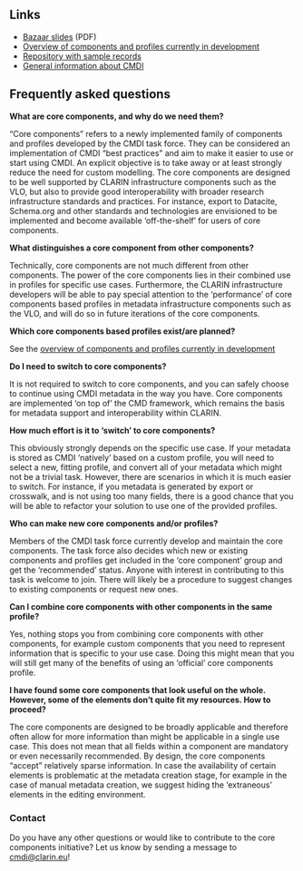 ## Links

* [Bazaar slides](bazaar2020.pdf) (PDF)
* [Overview of components and profiles currently in development](./overview)
* [Repository with sample records](https://github.com/clarin-eric/cmdi-core-components)
* [General information about CMDI](https://www.clarin.eu/cmdi)

## Frequently asked questions

**What are core components, and why do we need them?**

“Core components” refers to a newly implemented family of components and profiles developed by the CMDI task force. They can be considered an implementation of CMDI “best practices” and aim to make it easier to use or start using CMDI. An explicit objective is to take away or at least strongly reduce the need for custom modelling. The core components are designed to be well supported by CLARIN infrastructure components such as the VLO, but also to provide good interoperability with broader research infrastructure standards and practices. For instance, export to Datacite, Schema.org and other standards and technologies are envisioned to be implemented and become available ‘off-the-shelf’ for users of core components.

**What distinguishes a core component from other components?**

Technically, core components are not much different from other components. The power of the core components lies in their combined use in profiles for specific use cases.
Furthermore, the CLARIN infrastructure developers will be able to pay special attention to the ‘performance’ of core components based profiles in metadata infrastructure components such as the VLO, and will do so in future iterations of the core components.

**Which core components based profiles exist/are planned?**

See the [overview of components and profiles currently in development](overview.md)

**Do I need to switch to core components?**

It is not required to switch to core components, and you can safely choose to continue using CMDI metadata in the way you have. Core components are implemented ‘on top of’ the CMD framework, which remains the basis for metadata support and interoperability within CLARIN.

**How much effort is it to ‘switch’ to core components?**

This obviously strongly depends on the specific use case. If your metadata is stored as CMDI ‘natively’ based on a custom profile, you will need to select a new, fitting profile, and convert all of your metadata which might not be a trivial task. However, there are scenarios in which it is much easier to switch. For instance, if you metadata is generated by export or crosswalk, and is not using too many fields, there is a good chance that you will be able to refactor your solution to use one of the provided profiles.

**Who can make new core components and/or profiles?**

Members of the CMDI task force currently develop and maintain the core components. The task force also decides which new or existing components and profiles get included in the ‘core component’ group and get the ‘recommended’ status.  Anyone with interest in contributing to this task is welcome to join. There will likely be a procedure to suggest changes to existing components or request new ones.

**Can I combine core components with other components in the same profile?**

Yes, nothing stops you from combining core components with other components, for example custom components that you need to represent information that is specific to your use case. Doing this might mean that you will still get many of the benefits of using an ‘official’ core components profile.

**I have found some core components that look useful on the whole. However, some of the elements don’t quite fit my resources. How to proceed?**

The core components are designed to be broadly applicable and therefore often allow for more information than might be applicable in a single use case. This does not mean that all fields within a component are mandatory or even necessarily recommended. By design, the core components “accept” relatively sparse information.
In case the availability of certain elements is problematic at the metadata creation stage, for example in the case of manual metadata creation, we suggest hiding the ‘extraneous’ elements in the editing environment.

### Contact

Do you have any other questions or would like to contribute to the core components initiative? Let us know by sending a message to [cmdi@clarin.eu](mailto:cmdi@clarin.eu)!
